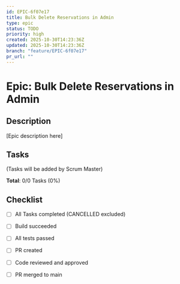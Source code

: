 ```yaml
---
id: EPIC-6f07e17
title: Bulk Delete Reservations in Admin
type: epic
status: TODO
priority: high
created: 2025-10-30T14:23:36Z
updated: 2025-10-30T14:23:36Z
branch: "feature/EPIC-6f07e17"
pr_url: ""
---
```


# Epic: Bulk Delete Reservations in Admin

## Description

[Epic description here]

## Tasks

(Tasks will be added by Scrum Master)

**Total**: 0/0 Tasks (0%)

## Checklist

- [ ] All Tasks completed (CANCELLED excluded)
- [ ] Build succeeded
- [ ] All tests passed
- [ ] PR created
- [ ] Code reviewed and approved
- [ ] PR merged to main

